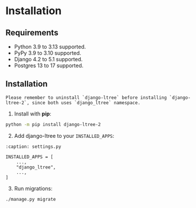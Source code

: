 # Installation

## Requirements

-   Python 3.9 to 3.13 supported.
-   PyPy 3.9 to 3.10 supported.
-   Django 4.2 to 5.1 supported.
-   Postgres 13 to 17 supported.

## Installation

```{attention}
Please remember to uninstall `django-ltree` before installing `django-ltree-2`, since both uses `django_ltree` namespace.
```

1.  Install with **pip**:

```bash
python -m pip install django-ltree-2
```

2.  Add django-ltree to your `INSTALLED_APPS`:

```{code-block} python
:caption: settings.py

INSTALLED_APPS = [
    ...,
    "django_ltree",
    ...,
]
```

3.  Run migrations:

```sh
./manage.py migrate
```
